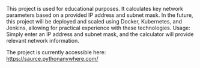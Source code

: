 This project is used for educational purposes. It calculates key network parameters based on a provided IP address and subnet mask.
In the future, this project will be deployed and scaled using Docker, Kubernetes, and Jenkins, allowing for practical experience with these technologies.
Usage:
Simply enter an IP address and subnet mask, and the calculator will provide relevant network information.

The project is currently accessible here: https://saurce.pythonanywhere.com/
